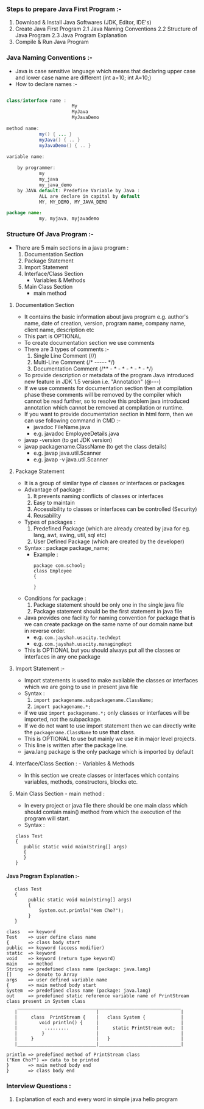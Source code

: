 ### Steps to prepare Java First Program :-
1. Download & Install Java Softwares
   (JDK, Editor, IDE's)
2. Create Java First Program
   2.1 Java Naming Conventions
   2.2 Structure of Java Program
   2.3 Java Program Explanation
3. Compile & Run Java Program

### Java Naming Conventions :-
   - Java is case sensitive language which means that declaring upper case and lower case name are different (int a=10; int A=10;)
   - How to declare names :-

```java

class/interface name : 
                        My
                        MyJava
                        MyJavaDemo

method name:
            my() { ... }
            myJava() { .. }
            myJavaDemo() { .. }

variable name:
            
    by programmer: 
            my
            my_java
            my_java_demo
    by JAVA default: Predefine Variable by Java : 
            ALL are declare in capital by default
            MY, MY_DEMO, MY_JAVA_DEMO

package name:
            my, myjava, myjavademo

```
   
### Structure Of Java Program :-
   - There are 5 main sections in a java program :
     1. Documentation Section
     2. Package Statement
     3. Import Statement
     4. Interface/Class Section
        - Variables & Methods
     5. Main Class Section
        - main method

1. Documentation Section
   - It contains the basic information about java program e.g. author's name, date of creation, version, program name, company name, client name, description etc
   - This part is OPTIONAL
   - To create documentation section we use comments
   - There are 3 types of comments :-
     1. Single Line Comment (//)
     2. Multi-Line Comment (/* ----- */)
     3. Documentation Comment  (/** - * - * -  * - * - */)
   - To provide description or metadata of the program Java introduced new feature in JDK 1.5 version i.e. "Annotation" (@---)
   - If we use comments for documentation section then at compilation phase these comments will be removed by the compiler which cannot be read further, so to resolve this problem java introduced annotation which cannot be removed at compilation or runtime.
   - If you want to provide documentation section in html form, then we can use following command in CMD :-
     - javadoc FileName.java
     - e.g. javadoc EmployeeDetails.java
   - javap -version (to get JDK version)
   - javap packagename.ClassName (to get the class details) 
     - e.g.  javap java.util.Scanner
     - e.g.  javap -v java.util.Scanner

2. Package Statement
   - It is a group of similar type of classes or interfaces or packages
   - Advantage of package :
     1. It prevents naming conflicts of classes or interfaces
     2. Easy to maintain
     3. Accessibility to classes or interfaces can be controlled (Security)
     4. Reusability
   - Types of packages :
     1. Predefined Package (which are already created by java for eg. lang, awt, swing, util, sql etc)
     2. User Defined Package (which are created by the developer)
   - Syntax : package package_name;
     - Example :
          ```
       package com.school;
          class Employee
          {
       
          }
       ```
   - Conditions for package :
     1. Package statement should be only one in the single java file
     2. Package statement should be the first statement in java file
   - Java provides one facility for naming convention for package that is we can create package on the same name of our domain name but in reverse order. 
     - e.g. `com.jayshah.usacity.techdept`
     - e.g. `com.jayshah.usacity.managingdept`
   - This is OPTIONAL but you should always put all the classes or interfaces in any one package
          
3. Import Statement :-
   - Import statements is used to make available the classes or interfaces which we are going to use in present java file
   - Syntax :
     1. `import packagename.subpackagename.ClassName;`
     2. `import packagename.*;`
   - if we use `import packagename.*;` only classes or interfaces will be imported, not the subpackage.
   - If we do not want to use import statement then we can directly write the `packagename.ClassName` to use that class.
   - This is OPTIONAL to use but mainly we use it in major level projects.
   - This line is written after the package line.
   - java.lang package is the only package which is imported by default
        
4. Interface/Class Section : - Variables & Methods
   - In this section we create classes or interfaces which contains variables, methods, constructors, blocks etc.
5. Main Class Section - main method :
   - In every project or java file there should be one main class which should contain main() method from which the execution of the program will start.
   - Syntax :
   ```
   class Test
   {
      public static void main(String[] args)
      {
      }
   }
   ```

#### Java Program Explanation :-
```   
   class Test
   {
        public static void main(Stirng[] args)
        {
            System.out.println("Kem Cho?");
        }
   }
```

```
class   => keyword
Test    => user define class name
{       => class body start
public  => keyword (access modifier)
static  => keyword
void    => keyword (return type keyword)
main    => method
String  => predefined class name (package: java.lang)
[]      => denote to Array
args    => user defined variable name
{       => main method body start
System  => predefined class name (package: java.lang)
out     => predefined static reference variable name of PrintStream class present in System class
    ____________________________________________________________
   |                             |                              |
   |     class  PrintStream {    |   class System {             |
   |        void println() {     |                              |
   |          .........          |     static PrintStream out;  |
   |         }                   |                              |
   |     }                       |   }                          |
   |_____________________________|______________________________|     
   
println => predefined method of PrintStream class 
("Kem Cho?") => data to be printed
}       => main method body end
}       => class body end
```
### Interview Questions :

1. Explanation of each and every word in simple java hello program